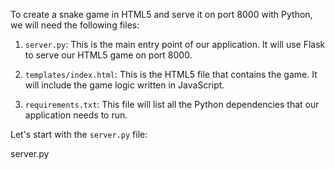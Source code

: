 To create a snake game in HTML5 and serve it on port 8000 with Python, we will need the following files:

1. `server.py`: This is the main entry point of our application. It will use Flask to serve our HTML5 game on port 8000.

2. `templates/index.html`: This is the HTML5 file that contains the game. It will include the game logic written in JavaScript.

3. `requirements.txt`: This file will list all the Python dependencies that our application needs to run.

Let's start with the `server.py` file:

server.py
